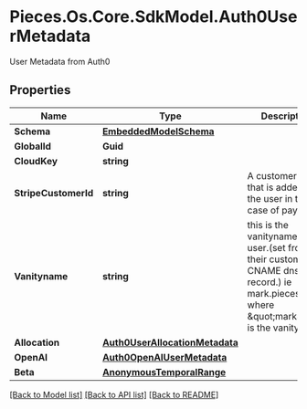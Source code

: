 # Pieces.Os.Core.SdkModel.Auth0UserMetadata
User Metadata from Auth0

## Properties

Name | Type | Description | Notes
------------ | ------------- | ------------- | -------------
**Schema** | [**EmbeddedModelSchema**](EmbeddedModelSchema.md) |  | [optional] 
**GlobalId** | **Guid** |  | 
**CloudKey** | **string** |  | [optional] 
**StripeCustomerId** | **string** | A customer ID that is added to the user in the case of payments | [optional] 
**Vanityname** | **string** | this is the vanityname of the user.(set from their custom CNAME dns record.) ie mark.pieces.cloud where \&quot;mark\&quot; is the vanityname. | [optional] 
**Allocation** | [**Auth0UserAllocationMetadata**](Auth0UserAllocationMetadata.md) |  | [optional] 
**OpenAI** | [**Auth0OpenAIUserMetadata**](Auth0OpenAIUserMetadata.md) |  | [optional] 
**Beta** | [**AnonymousTemporalRange**](AnonymousTemporalRange.md) |  | [optional] 

[[Back to Model list]](../README.md#documentation-for-models) [[Back to API list]](../README.md#documentation-for-api-endpoints) [[Back to README]](../README.md)

